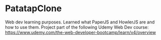 # PatatapClone
Web dev learning purposes.
Learned what PaperJS and HowlerJS are and how to use them.
Project part of the following Udemy Web Dev course: https://www.udemy.com/the-web-developer-bootcamp/learn/v4/overview
